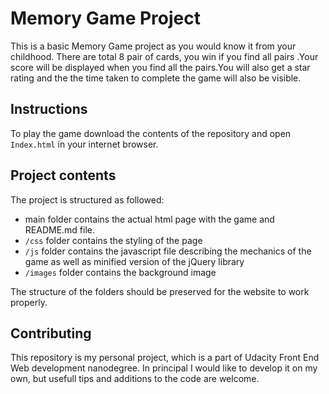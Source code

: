  # Memory Game Project
 
 This is a basic Memory Game project as you would know it from your childhood. There are total 8 pair of  cards, you win if you find all pairs .Your score will be displayed when you find all the pairs.You will also get a star rating and the the time taken to complete the game will also be visible.
 
 ## Instructions
 
 To play the game download the contents of the repository and open `Index.html` in your internet browser. 
 
 ## Project contents
 
 The project is structured as followed:
 
 * main folder contains the actual html page with the game and README.md file. 
 * `/css` folder contains the styling of the page
 * `/js` folder contains the javascript file describing the mechanics of the game as well as minified version of the jQuery library
 * `/images` folder contains the background image
 
 The structure of the folders should be preserved for the website to work properly.
 
 ## Contributing
 
 This repository is my personal project, which is a part of Udacity Front End Web development nanodegree. In principal I would like to develop it on my own, but usefull tips and additions to the code are welcome.
 
 

